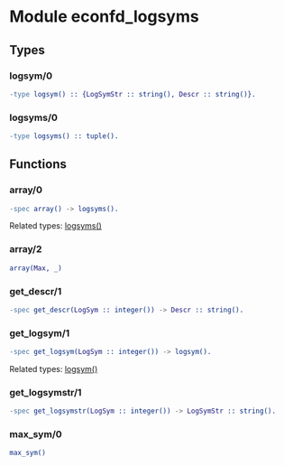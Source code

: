 # Module econfd_logsyms

## Types

### logsym/0

```erlang
-type logsym() :: {LogSymStr :: string(), Descr :: string()}.
```

### logsyms/0

```erlang
-type logsyms() :: tuple().
```

## Functions

### array/0

```erlang
-spec array() -> logsyms().
```

Related types: [logsyms()](#logsyms-0)

### array/2

```erlang
array(Max, _)
```

### get_descr/1

```erlang
-spec get_descr(LogSym :: integer()) -> Descr :: string().
```

### get_logsym/1

```erlang
-spec get_logsym(LogSym :: integer()) -> logsym().
```

Related types: [logsym()](#logsym-0)

### get_logsymstr/1

```erlang
-spec get_logsymstr(LogSym :: integer()) -> LogSymStr :: string().
```

### max_sym/0

```erlang
max_sym()
```

